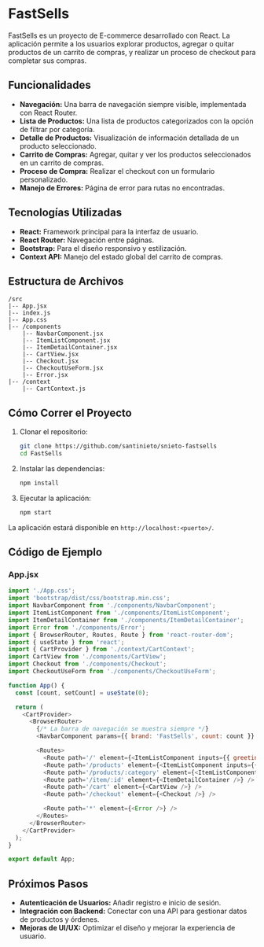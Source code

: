 # FastSells

FastSells es un proyecto de E-commerce desarrollado con React. La aplicación permite a los usuarios explorar productos, agregar o quitar productos de un carrito de compras, y realizar un proceso de checkout para completar sus compras.

## Funcionalidades

- **Navegación:** Una barra de navegación siempre visible, implementada con React Router.
- **Lista de Productos:** Una lista de productos categorizados con la opción de filtrar por categoría.
- **Detalle de Productos:** Visualización de información detallada de un producto seleccionado.
- **Carrito de Compras:** Agregar, quitar y ver los productos seleccionados en un carrito de compras.
- **Proceso de Compra:** Realizar el checkout con un formulario personalizado.
- **Manejo de Errores:** Página de error para rutas no encontradas.

## Tecnologías Utilizadas

- **React:** Framework principal para la interfaz de usuario.
- **React Router:** Navegación entre páginas.
- **Bootstrap:** Para el diseño responsivo y estilización.
- **Context API:** Manejo del estado global del carrito de compras.

## Estructura de Archivos

```
/src
|-- App.jsx
|-- index.js
|-- App.css
|-- /components
    |-- NavbarComponent.jsx
    |-- ItemListComponent.jsx
    |-- ItemDetailContainer.jsx
    |-- CartView.jsx
    |-- Checkout.jsx
    |-- CheckoutUseForm.jsx
    |-- Error.jsx
|-- /context
    |-- CartContext.js
```

## Cómo Correr el Proyecto

1. Clonar el repositorio:
   ```bash
   git clone https://github.com/santinieto/snieto-fastsells
   cd FastSells
   ```

2. Instalar las dependencias:
   ```bash
   npm install
   ```

3. Ejecutar la aplicación:
   ```bash
   npm start
   ```

La aplicación estará disponible en `http://localhost:<puerto>/`.

## Código de Ejemplo

### App.jsx

```javascript
import './App.css';
import 'bootstrap/dist/css/bootstrap.min.css';
import NavbarComponent from './components/NavbarComponent';
import ItemListComponent from './components/ItemListComponent';
import ItemDetailContainer from './components/ItemDetailContainer';
import Error from './components/Error';
import { BrowserRouter, Routes, Route } from 'react-router-dom';
import { useState } from 'react';
import { CartProvider } from './context/CartContext';
import CartView from './components/CartView';
import Checkout from './components/Checkout';
import CheckoutUseForm from './components/CheckoutUseForm';

function App() {
  const [count, setCount] = useState(0);

  return (
    <CartProvider>
      <BrowserRouter>
        {/* La barra de navegación se muestra siempre */}
        <NavbarComponent params={{ brand: 'FastSells', count: count }} />

        <Routes>
          <Route path='/' element={<ItemListComponent inputs={{ greetings: 'Bienvenidos al E-commerce' }} />} />
          <Route path='/products' element={<ItemListComponent inputs={{ greetings: 'Bienvenidos al E-commerce' }} />} />
          <Route path='/products/:category' element={<ItemListComponent inputs={{ greetings: 'Filtrado por categoría: ' }} />} />
          <Route path='/item/:id' element={<ItemDetailContainer />} />
          <Route path='/cart' element={<CartView />} />
          <Route path='/checkout' element={<Checkout />} />

          <Route path='*' element={<Error />} />
        </Routes>
      </BrowserRouter>
    </CartProvider>
  );
}

export default App;
```

## Próximos Pasos

- **Autenticación de Usuarios:** Añadir registro e inicio de sesión.
- **Integración con Backend:** Conectar con una API para gestionar datos de productos y órdenes.
- **Mejoras de UI/UX:** Optimizar el diseño y mejorar la experiencia de usuario.
